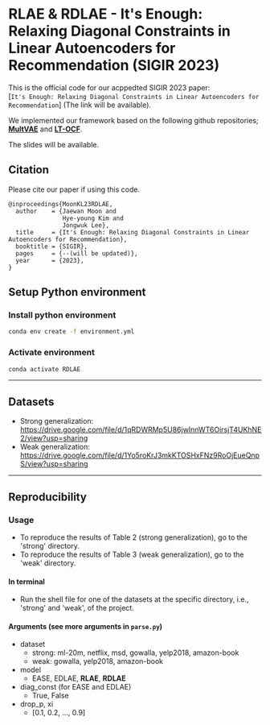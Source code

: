 # RLAE & RDLAE - It's Enough: Relaxing Diagonal Constraints in Linear Autoencoders for Recommendation (SIGIR 2023)

This is the official code for our acppedted SIGIR 2023 paper: <br>[`It's Enough: Relaxing Diagonal Constraints in Linear Autoencoders for Recommendation`] (The link will be available).</br>


We implemented our framework based on the following github repositories; [**MultVAE**](https://github.com/dawenl/vae_cf) and [**LT-OCF**](https://github.com/jeongwhanchoi/LT-OCF).</br> 

The slides will be available.

## Citation

Please cite our paper if using this code.

```
@inproceedings{MoonKL23RDLAE,
  author    = {Jaewan Moon and
               Hye-young Kim and
               Jongwuk Lee},
  title     = {It's Enough: Relaxing Diagonal Constraints in Linear Autoencoders for Recommendation},
  booktitle = {SIGIR},
  pages     = {--(will be updated)},
  year      = {2023},
}
```

## Setup Python environment

### Install python environment

```bash
conda env create -f environment.yml   
```

### Activate environment
```bash
conda activate RDLAE
```

---

## Datasets
- Strong generalization: https://drive.google.com/file/d/1qRDWRMp5U86jwInnWT6OirsjT4UKhNE2/view?usp=sharing
- Weak generalization: https://drive.google.com/file/d/1Yo5roKrJ3mkKTOSHxFNz9RoOjEueQnpS/view?usp=sharing

---

## Reproducibility
### Usage
- To reproduce the results of Table 2 (strong generalization), go to the 'strong' directory.
- To reproduce the results of Table 3 (weak generalization), go to the 'weak' directory.

#### In terminal
- Run the shell file for one of the datasets at the specific directory, i.e., 'strong' and 'weak', of the project.

#### Arguments (see more arguments in `parse.py`)
- dataset
    - strong: ml-20m, netflix, msd, gowalla, yelp2018, amazon-book
    - weak: gowalla, yelp2018, amazon-book
- model
    - EASE, EDLAE, **RLAE**, **RDLAE**
- diag_const (for EASE and EDLAE)
    - True, False
- drop_p, xi
    - [0.1, 0.2, ..., 0.9]
